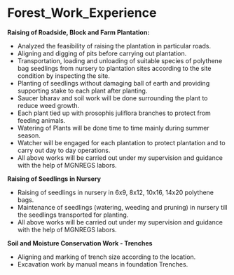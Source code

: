 # Forest_Work_Experience

**Raising of Roadside, Block and Farm Plantation:**
-	Analyzed the feasibility of raising the plantation in particular roads.
-	Aligning and digging of pits before carrying out plantation.
-	Transportation, loading and unloading of suitable species of polythene bag seedlings from nursery to plantation sites according to the site condition by inspecting the site.
-	Planting of seedlings without damaging ball of earth and providing supporting stake to each plant after planting.
-	Saucer bharav and soil work will be done surrounding the plant to reduce weed growth.
-	Each plant tied up with prosophis juliflora branches to protect from feeding animals.
-	Watering of Plants will be done time to time mainly during summer season.
-	Watcher will be engaged for each plantation to protect plantation and to carry out day to day operations.
-	All above works will be carried out under my supervision and guidance with the help of MGNREGS labors.

**Raising of Seedlings in Nursery**
-	Raising of seedlings in nursery in 6x9, 8x12, 10x16, 14x20 polythene bags.
-	Maintenance of seedlings (watering, weeding and pruning) in nursery till the seedlings transported for planting.
-	All above works will be carried out under my supervision and guidance with the help of MGNREGS labors.

**Soil and Moisture Conservation Work - Trenches**
-	Aligning and marking of trench size according to the location.
-	Excavation work by manual means in foundation Trenches.
